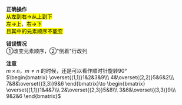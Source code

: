 **正确操作**    
<mark>从左到右→从上到下</mark>    
<mark>左→上</mark>，<mark>右→下</mark>    
<mark>且其中的元素顺序不能变</mark>    
    
**错误情况**    
①改变元素顺序，②"倒着"行改列    
    
**注意**    
 $m\times n，m\neq n$ 的时候，还是可以看作顺时针旋转90°    
 $\begin{bmatrix}    
\overset{(1,1)}1&2&3&9\\\     
4&\overset{(2,2)}5&6&2\\\     
7&8&\overset{(3,3)}9&6    
\end{bmatrix}\to    
\begin{bmatrix}    
\overset{(1,1)}1&4&7\\\     
2&\overset{(2,3)}5&8\\\     
3&6&\overset{(3,3)}9\\\     
9&2&6    
\end{bmatrix}$     
